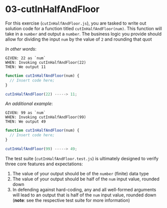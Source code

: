 # 03-cutInHalfAndFloor

For this exercise (`cutInHalfAndFloor.js`), you are tasked to write out solution code for a function titled `cutInHalfAndFloor(num)`. This function will take in a `number` and output a `number`. The business logic you provide should allow for dividing the input `num` by the value of `2` and rounding that quot

_In other words_:

```
GIVEN: 22 as `num`
WHEN: Invoking cutInHalfAndFloor(22)
THEN: We output 11
```

```js
function cutInHalfAndFloor(num) {
  // Insert code here;
}

cutInHalfAndFloor(22) -----> 11;
```

_An additional example_:

```
GIVEN: 99 as `num`
WHEN: Invoking cutInHalfAndFloor(99)
THEN: We output 49
```

```js
function cutInHalfAndFloor(num) {
  // Insert code here;
}

cutInHalfAndFloor(99) -----> 49;
```

The test suite (`cutInHalfAndFloor.test.js`) is ultimately designed to verify three core features and expectations:

1) The value of your output should be of the `number` (finite) data type 
2) The value of your output should be half of the `num` input value, rounded down
3) In defending against hard-coding, any and all well-formed arguments will lead to an output that is half of the `num` input value, rounded down (**note**: see the respective test suite for more information)